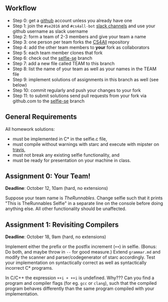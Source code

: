 Workflow
--------

* Step 0: get a [github](https://github.com) account unless you already have one
* Step 1: join the `#se2016` and `#cs4all-bot` [slack channels](https://cksystemsteaching.slack.com/signup) and use your github username as slack username
* Step 2: form a team of 2-3 members and give your team a name
* Step 3: one person per team forks the [CS4All](https://github.com/cksystemsteaching/CS4All/fork) repository
* Step 4: add the other team members to __your__ fork as collaborators
* Step 5: each team member clones that fork
* Step 6: check out the [selfie-se](https://github.com/cksystemsteaching/CS4All/tree/selfie-se) branch
* Step 7: add a new file called TEAM to this branch
* Step 8: list the name of your team as well as your names in the TEAM file
* Step 9: implement solutions of assignments in this branch as well (see below)
* Step 10: commit regularly and push your changes to your fork
* Step 11: to submit solutions send pull requests from your fork via github.com to the [selfie-se](https://github.com/cksystemsteaching/CS4All/tree/selfie-se) branch

General Requirements
--------------------

All homework solutions:

* must be implemented in C\* in the selfie.c file,
* must compile without warnings with starc and execute with mipster on [travis](https://travis-ci.org/cksystemsteaching/CS4All),
* must not break any existing selfie functionality, and
* must be ready for presentation on your machine in class.

Assignment 0: Your Team!
------------------------

__Deadline__: October 12, 10am (hard, no extensions)

Suppose your team name is *TheRunnables*. Change selfie such that it prints "This is TheRunnables Selfie" in a separate line on the console before doing anything else. All other functionality should be unaffected.

Assignment 1: Revisiting Compilers
----------------------------------

__Deadline__: October 18, 9am (hard, no extensions)

Implement either the prefix or the postfix increment (`++`) in selfie.
(Bonus: Do both, and maybe throw in `--` for good measure.)
Extend `grammar.md` and modify the scanner and parser/codegenerator of starc accordingly.
Test your implementation on syntactically correct as well as syntactically incorrect C\* programs.

In C/C++ the expression `++i + ++i` is undefined. Why???
Can you find a program and compiler flags (for eg. `gcc` or `clang`), such that the compiled program behaves differently than the same program compiled with your implementation.
